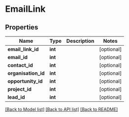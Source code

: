 # EmailLink

## Properties
Name | Type | Description | Notes
------------ | ------------- | ------------- | -------------
**email_link_id** | **int** |  | [optional] 
**email_id** | **int** |  | [optional] 
**contact_id** | **int** |  | [optional] 
**organisation_id** | **int** |  | [optional] 
**opportunity_id** | **int** |  | [optional] 
**project_id** | **int** |  | [optional] 
**lead_id** | **int** |  | [optional] 

[[Back to Model list]](../README.md#documentation-for-models) [[Back to API list]](../README.md#documentation-for-api-endpoints) [[Back to README]](../README.md)


